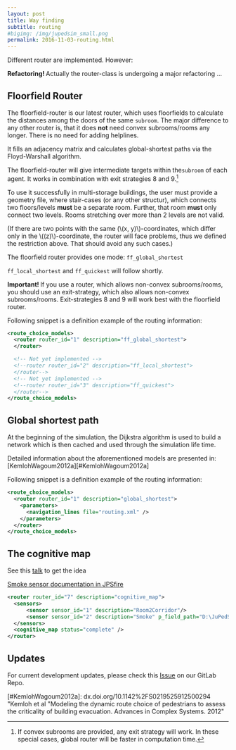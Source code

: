 ```yaml
---
layout: post
title: Way finding
subtitle: routing
#bigimg: /img/jupedsim_small.png
permalink: 2016-11-03-routing.html
---
```




Different router are implemented. However: 

<div class="alert alert-danger">
  <strong>Refactoring! </strong>Actually the router-class is undergoing a major refactoring ...
</div>



## Floorfield Router

The floorfield-router is our latest router, which uses floorfields 
to calculate the distances among the doors of the same `subroom`. 
The major difference to any other router is, that it does __not__ 
need convex subrooms/rooms any longer. There is no need for adding 
helplines.

It fills an adjacency matrix and calculates global-shortest paths via the
Floyd-Warshall algorithm.

The floorfield-router will give intermediate targets within the`subroom`
of each agent. It works in combination with exit strategies 8 and 9.[^1] 

To use it successfully in multi-storage buildings, the user must provide 
a geometry file, where stair-cases (or any other structur), which connects 
two floors/levels **must** be a separate room. Further, that room 
**must** only connect two levels. Rooms stretching over more than 
2 levels are not valid.

(If there are two points with the same (\\(x, y)\\)-coordinates, which differ 
only in the \\((z)\\)-coordinate, the router will face problems, thus we defined 
the restriction above. That should avoid any such cases.)

The floorfield router provides one mode: ```ff_global_shortest```

```ff_local_shortest``` and ```ff_quickest``` will follow shortly.

<div class="alert alert-info">
  <strong>Important! </strong>If you use a router, which allows non-convex subrooms/rooms, you should use an exit-strategy, 
which also allows non-convex subrooms/rooms. 
Exit-strategies 8 and 9 will work best with the floorfield router.
</div>


Following snippet is a definition example of the routing information:

```xml
<route_choice_models>
  <router router_id="1" description="ff_global_shortest">
  </router>

  <!-- Not yet implemented -->
  <!--router router_id="2" description="ff_local_shortest">
  </router--> 
  <!-- Not yet implemented -->
  <!--router router_id="3" description="ff_quickest">
  </router-->
</route_choice_models>
```

## Global shortest path

At the beginning of the simulation, the Dijkstra algorithm is used to
build a network which is then cached and used through the simulation
life time.

Detailed information about the aforementioned models
are presented in: [KemlohWagoum2012a][#KemlohWagoum2012a]

Following snippet is a definition example of the routing information:

```xml
<route_choice_models>
  <router router_id="1" description="global_shortest">
    <parameters>
      <navigation_lines file="routing.xml" />
    </parameters>
  </router>
</route_choice_models>
```

## The cognitive map
See this [talk](http://www.citg.tudelft.nl/fileadmin/Faculteit/CiTG/Over_de_faculteit/Afdelingen/Afdeling_Transport_en_Planning/conference/tgf15/presentations/wednesday/session_a/Andresen_tgf2015.pdf) to get the idea

[Smoke sensor documentation in JPSfire](https://cst.version.fz-juelich.de/jupedsim/JPSfire)

```xml
<router router_id="7" description="cognitive_map">
  <sensors>
      <sensor sensor_id="1" description="Room2Corridor"/>
      <sensor sensor_id="2" description="Smoke" p_field_path="D:\JuPedSim\jpscore\inputfiles\cognitive_map\pFields\" update_time="30" final_time="300"/>
  </sensors>
  <cognitive_map status="complete" />
</router>
```

## Updates
For current development updates, please check this [Issue](https://cst.version.fz-juelich.de/jupedsim/jpscore/issues/127) on our GitLab Repo.


[^1]: If convex subrooms are provided, any exit strategy will work. 
      In these special cases, global router will be faster in computation time.


[#KemlohWagoum2012a]: dx.doi.org/10.1142%2FS0219525912500294 "Kemloh et al "Modeling the dynamic route choice of pedestrians to assess the criticality of building evacuation. Advances in Complex Systems. 2012"

